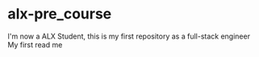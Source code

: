 # alx-pre_course
I'm now a ALX Student, this is my first repository as a full-stack engineer
My first read me

